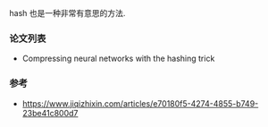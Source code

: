 hash 也是一种非常有意思的方法.

### 论文列表
- Compressing neural networks with the hashing trick

### 参考
- https://www.jiqizhixin.com/articles/e70180f5-4274-4855-b749-23be41c800d7

